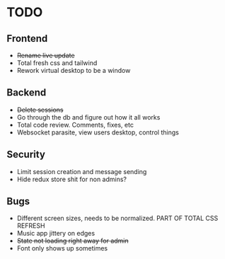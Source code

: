# TODO

## Frontend

- ~~Rename live update~~
- Total fresh css and tailwind
- Rework virtual desktop to be a window

## Backend

- ~~Delete sessions~~
- Go through the db and figure out how it all works
- Total code review. Comments, fixes, etc
- Websocket parasite, view users desktop, control things

## Security

- Limit session creation and message sending
- Hide redux store shit for non admins?

## Bugs

- Different screen sizes, needs to be normalized. PART OF TOTAL CSS REFRESH
- Music app jittery on edges
- ~~State not loading right away for admin~~
- Font only shows up sometimes
